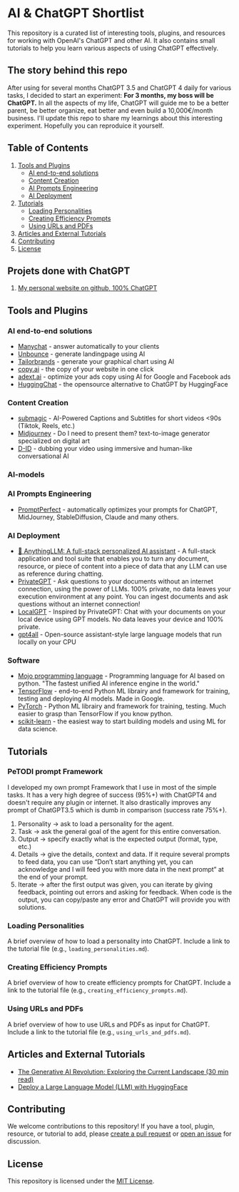 # AI & ChatGPT Shortlist

This repository is a curated list of interesting tools, plugins, and resources for working with OpenAI's ChatGPT and other AI. It also contains small tutorials to help you learn various aspects of using ChatGPT effectively.

## The story behind this repo
After using for several months ChatGPT 3.5 and ChatGPT 4 daily for various tasks, I decided to start an experiment:
**For 3 months, my boss will be ChatGPT.** In all the aspects of my life, ChatGPT will guide me to be a better parent, be better organize, eat better and even build a 10,000€/month business. I'll update this repo to share my learnings about this interesting experiment. Hopefully you can reproduice it yourself.

## Table of Contents

1. [Tools and Plugins](#tools-and-plugins)
   - [AI end-to-end solutions](#AI-end-to-end-solutions)
   - [Content Creation](#Content-Creation)
   - [AI Prompts Engineering](#AI-Prompts-Engineering)
   - [AI Deployment](#AI-Deployment)
2. [Tutorials](#tutorials)
   - [Loading Personalities](#loading-personalities)
   - [Creating Efficiency Prompts](#creating-efficiency-prompts)
   - [Using URLs and PDFs](#using-urls-and-pdfs)
3. [Articles and External Tutorials](#articles-and-external-tutorials)
4. [Contributing](#contributing)
5. [License](#license)

## Projets done with ChatGPT

1. [My personal website on github, 100% ChatGPT](https://lkorczowski.github.io/)

## Tools and Plugins

### AI end-to-end solutions

* [Manychat](manychat.com) - answer automatically to your clients
* [Unbounce](unbounce.com) - generate landingpage using AI
* [Tailorbrands](tailorbrands.com) - generate your graphical chart using AI
* [copy.ai](copy.ai) - the copy of your website in one click
* [adext.ai](adext.ai) - optimize your ads copy using AI for Google and Facebook ads
* [HuggingChat](https://huggingface.co/chat/) - the opensource alternative to ChatGPT by HuggingFace

### Content Creation
* [submagic](https://submagic.co/) -  AI-Powered Captions and Subtitles for short videos <90s (Tiktok, Reels, etc.)
* [Midjourney](https://www.midjourney.com/) - Do I need to present them? text-to-image generator specialized on digital art
* [D-ID](https://www.d-id.com/) - dubbing your video using immersive and human-like conversational AI

### AI-models

### AI Prompts Engineering
* [PromptPerfect](https://promptperfect.jina.ai/) - automatically optimizes your prompts for ChatGPT, MidJourney, StableDiffusion, Claude and many others.

### AI Deployment
* [🤖 AnythingLLM: A full-stack personalized AI assistant](https://github.com/Mintplex-Labs/anything-llm) - A full-stack application and tool suite that enables you to turn any document, resource, or piece of content into a piece of data that any LLM can use as reference during chatting.
* [PrivateGPT](https://github.com/imartinez/privateGPT) - Ask questions to your documents without an internet connection, using the power of LLMs. 100% private, no data leaves your execution environment at any point. You can ingest documents and ask questions without an internet connection!
* [LocalGPT](https://github.com/PromtEngineer/localGPT) -  Inspired by PrivateGPT: Chat with your documents on your local device using GPT models. No data leaves your device and 100% private. 
* [gpt4all](https://github.com/nomic-ai/gpt4all) - Open-source assistant-style large language models that run locally on your CPU

### Software
* [Mojo programming language](https://www.modular.com/) - Programming language for AI based on python. "The fastest unified AI inference engine in the world."
* [TensorFlow](https://www.tensorflow.org/) - end-to-end Python ML librairy and framework for training, testing and deploying AI models. Made in Google.
* [PyTorch](https://pytorch.org/) - Python ML librairy and framework for training, testing. Much easier to grasp than TensorFlow if you know python.
* [scikit-learn](https://scikit-learn.org/) - the easiest way to start building models and using ML for data science. 

## Tutorials

### PeTODI prompt Framework
I developed my own prompt Framework that I use in most of the simple tasks. It has a very high degree of success (95%+) with ChatGPT4 and doesn't require any plugin or internet. It also drastically improves any prompt of ChatGPT3.5 which is dumb in comparison (success rate 75%+).

1. Personality -> ask to load a personality for the agent.
2. Task -> ask the general goal of the agent for this entire conversation.
3. Output -> specify exactly what is the expected output (format, type, etc.)
4. Details -> give the details, context and data. If it require several prompts to feed data, you can use “Don’t start anything yet, you can acknowledge and I will feed you with more data in the next prompt” at the end of your prompt.
5. Iterate -> after the first output was given, you can iterate by giving feedback, pointing out errors and asking for feedback. When code is the output, you can copy/paste any error and ChatGPT will provide you with solutions.


### Loading Personalities

A brief overview of how to load a personality into ChatGPT. Include a link to the tutorial file (e.g., `loading_personalities.md`).

### Creating Efficiency Prompts

A brief overview of how to create efficiency prompts for ChatGPT. Include a link to the tutorial file (e.g., `creating_efficiency_prompts.md`).

### Using URLs and PDFs

A brief overview of how to use URLs and PDFs as input for ChatGPT. Include a link to the tutorial file (e.g., `using_urls_and_pdfs.md`).

## Articles and External Tutorials

- [The Generative AI Revolution: Exploring the Current Landscape (30 min read)](https://pub.towardsai.net/the-generative-ai-revolution-exploring-the-current-landscape-4b89998fcc5f)
- [Deploy a Large Language Model (LLM) with HuggingFace](https://huggingface.co/blog/inference-endpoints-llm)


## Contributing

We welcome contributions to this repository! If you have a tool, plugin, resource, or tutorial to add, please [create a pull request](https://github.com/yourusername/chatgpt-shortlist/pulls) or [open an issue](https://github.com/yourusername/chatgpt-shortlist/issues) for discussion.

## License

This repository is licensed under the [MIT License](LICENSE).
